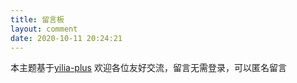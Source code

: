 ```yaml
---
title: 留言板
layout: comment
date: 2020-10-11 20:24:21
---
```

本主题基于[yilia-plus](https://github.com/JoeyBling/hexo-theme-yilia-plus)
欢迎各位友好交流，留言无需登录，可以匿名留言
